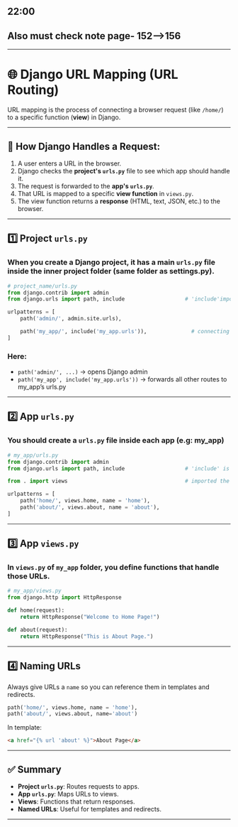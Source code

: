 ## 22:00
## Also must check note page- 152-->156
------------------------------------------------------------------

# 🌐 Django URL Mapping (URL Routing)

URL mapping is the process of connecting a
browser request (like `/home/`) to a specific function (**view**) in
Django.

------------------------------------------------------------------------

## 🔹 How Django Handles a Request:

1.  A user enters a URL in the browser.
2.  Django checks the **project's `urls.py`** file to see which app
    should handle it.
3.  The request is forwarded to the **app's `urls.py`**.
4.  That URL is mapped to a specific **view function** in `views.py`.
5.  The view function returns a **response** (HTML, text, JSON, etc.) to
    the browser.

------------------------------------------------------------------------

## 1️⃣ Project `urls.py`
### When you create a Django project, it has a main `urls.py` file inside the inner project folder (same folder as settings.py).

``` python
# project_name/urls.py
from django.contrib import admin
from django.urls import path, include                   # 'include'imported by me

urlpatterns = [
    path('admin/', admin.site.urls),

    path('my_app/', include('my_app.urls')),              # connecting 
]
```
### Here:
- `path('admin/', ...)` → opens Django admin
- `path('my_app', include('my_app.urls'))` → forwards all other routes to my_app’s urls.py

------------------------------------------------------------------------

## 2️⃣ App `urls.py`
### You should create a `urls.py` file inside each app (e.g: my_app)

``` python
# my_app/urls.py
from django.contrib import admin
from django.urls import path, include                   # 'include' is imported by me

from . import views                                     # imported the views.py of this app

urlpatterns = [
    path('home/', views.home, name = 'home'),
    path('about/', views.about, name = 'about'),
]
```

------------------------------------------------------------------------

## 3️⃣ App `views.py`
### In `views.py` of `my_app` folder, you define functions that handle those URLs.

``` python
# my_app/views.py
from django.http import HttpResponse

def home(request):
    return HttpResponse("Welcome to Home Page!")

def about(request):
    return HttpResponse("This is About Page.")
```

------------------------------------------------------------------------

## 4️⃣ Naming URLs

Always give URLs a `name` so you can reference them in templates and
redirects.

``` python
path('home/', views.home, name = 'home'),
path('about/', views.about, name='about')
```

In template:

``` html
<a href="{% url 'about' %}">About Page</a>
```

------------------------------------------------------------------------

## ✅ Summary

-   **Project `urls.py`**: Routes requests to apps.
-   **App `urls.py`**: Maps URLs to views.
-   **Views**: Functions that return responses.
-   **Named URLs**: Useful for templates and redirects.

------------------------------------------------------------------------
